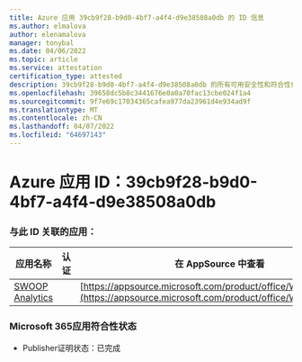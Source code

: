 ```yaml
---
title: Azure 应用 39cb9f28-b9d0-4bf7-a4f4-d9e38508a0db 的 ID 信息
ms.author: elmalova
author: elenamalova
manager: tonybal
ms.date: 04/06/2022
ms.topic: article
ms.service: attestation
certification_type: attested
description: 39cb9f28-b9d0-4bf7-a4f4-d9e38508a0db 的所有可用安全性和符合性信息。
ms.openlocfilehash: 39658dc5b8c3441676e0a0a70fac13cbe024f1a4
ms.sourcegitcommit: 9f7e69c17034365cafea977da23961d4e934ad9f
ms.translationtype: MT
ms.contentlocale: zh-CN
ms.lasthandoff: 04/07/2022
ms.locfileid: "64697143"
---
```

# <a name="azure-app-id-39cb9f28-b9d0-4bf7-a4f4-d9e38508a0db"></a>Azure 应用 ID：39cb9f28-b9d0-4bf7-a4f4-d9e38508a0db


### <a name="apps-associated-with-this-id"></a>与此 ID 关联的应用：
| **应用名称** | **认证** | **在 AppSource 中查看** |
|--------------|---------------|-----------------------|
| [SWOOP Analytics](../forward/WA200000877.md) |  | [https://appsource.microsoft.com/product/office/WA200000877](https://appsource.microsoft.com/product/office/WA200000877) |

### <a name="microsoft-365-app-compliance-status"></a>Microsoft 365应用符合性状态
- Publisher证明状态：已完成
